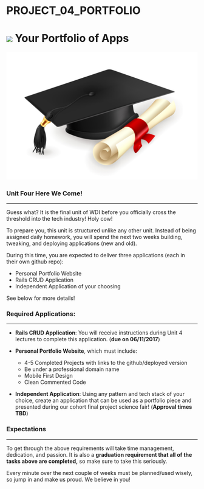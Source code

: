 # PROJECT_04_PORTFOLIO

# ![](https://ga-dash.s3.amazonaws.com/production/assets/logo-9f88ae6c9c3871690e33280fcf557f33.png) Your Portfolio of Apps

![](./readme-assets/graduate.jpg)

### Unit Four Here We Come!

---

Guess what? It is the final unit of WDI before you officially cross the threshold into the tech industry! Holy cow!

To prepare you, this unit is structured unlike any other unit. Instead of being assigned daily homework, you will spend the next two weeks building, tweaking, and deploying applications (new and old).

During this time, you are expected to deliver three applications (each in their own github repo):
  * Personal Portfolio Website
  * Rails CRUD Application
  * Independent Application of your choosing

See below for more details!

### Required Applications:

---

- **Rails CRUD Application**: You will receive instructions during Unit 4 lectures to complete this application. (**due on 06/11/2017**)

- **Personal Portfolio Website**, which must include:
  * 4-5 Completed Projects with links to the github/deployed version
  * Be under a professional domain name
  * Mobile First Design
  * Clean Commented Code

- **Independent Application**: Using any pattern and tech stack of your choice, create an application that can be used as a portfolio piece and presented during our cohort final project science fair! (**Approval times TBD**)

### Expectations
---
To get through the above requirements will take time management, dedication, and passion. It is also a **graduation requirement that all of the tasks above are completed,** so make sure to take this seriously.

Every minute over the next couple of weeks must be planned/used wisely, so jump in and make us proud. We believe in you!
